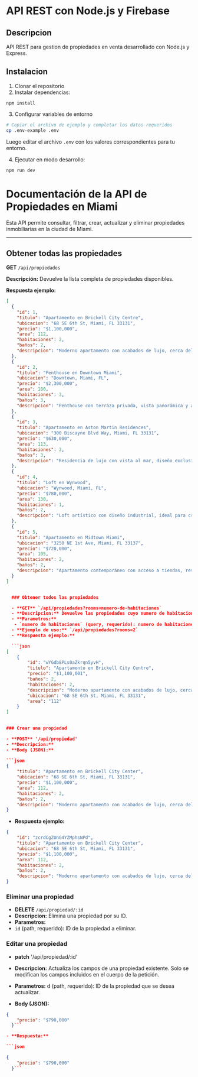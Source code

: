 # API REST con Node.js y Firebase

## Descripcion

API REST para gestion de propiedades en venta desarrollado con Node.js y Express.

## Instalacion

1. Clonar el repositorio
2. Instalar dependencias:

```shell
npm install
```

3. Configurar variables de entorno

```bash
# Copiar el archivo de ejemplo y completar los datos requeridos
cp .env-example .env
```

Luego editar el archivo `.env` con los valores correspondientes para tu entorno.

4. Ejecutar en modo desarrollo:

```bash
npm run dev
```

#  Documentación de la API de Propiedades en Miami

Esta API permite consultar, filtrar, crear, actualizar y eliminar propiedades inmobiliarias en la ciudad de Miami.

---

##  Obtener todas las propiedades

**GET** `/api/propiedades`

**Descripción:** Devuelve la lista completa de propiedades disponibles.

**Respuesta ejemplo:**

```json
[
  {
    "id": 1,
    "titulo": "Apartamento en Brickell City Centre",
    "ubicacion": "68 SE 6th St, Miami, FL 33131",
    "precio": "$1,100,000",
    "area": 112,
    "habitaciones": 2,
    "baños": 2,
    "descripcion": "Moderno apartamento con acabados de lujo, cerca del centro financiero y tiendas exclusivas."
  },
  {
    "id": 2,
    "titulo": "Penthouse en Downtown Miami",
    "ubicacion": "Downtown, Miami, FL",
    "precio": "$2,300,000",
    "area": 180,
    "habitaciones": 3,
    "baños": 3,
    "descripcion": "Penthouse con terraza privada, vista panorámica y acabados de lujo."
  },
  {
    "id": 3,
    "titulo": "Apartamento en Aston Martin Residences",
    "ubicacion": "300 Biscayne Blvd Way, Miami, FL 33131",
    "precio": "$630,000",
    "area": 113,
    "habitaciones": 2,
    "baños": 3,
    "descripcion": "Residencia de lujo con vista al mar, diseño exclusivo y acceso a servicios premium."
  },
  {
    "id": 4,
    "titulo": "Loft en Wynwood",
    "ubicacion": "Wynwood, Miami, FL",
    "precio": "$780,000",
    "area": 130,
    "habitaciones": 1,
    "baños": 2,
    "descripcion": "Loft artístico con diseño industrial, ideal para creativos y emprendedores."
  },
  {
    "id": 5,
    "titulo": "Apartamento en Midtown Miami",
    "ubicacion": "3250 NE 1st Ave, Miami, FL 33137",
    "precio": "$720,000",
    "area": 105,
    "habitaciones": 2,
    "baños": 2,
    "descripcion": "Apartamento contemporáneo con acceso a tiendas, restaurantes y transporte público."
  }
]


  ### Obtener todos las propiedades

  - **GET** `/api/propiedades?rooms=numero-de-habitaciones`
  - **Descripcion:** Devuelve las propiedades cuyo numero de habitaciones sea las requeridas en la peticion/
  - **Parametros:**
   - `numero de habitaciones` (query, requerido): numero de habitaciones a buscar.
  - **Ejemplo de uso:** `/api/propiedades?rooms=2`
  - **Respuesta ejemplo:**

  ```json
[
    {
        "id": "wYGdb8PLs0aZkrqn5yvH",
        "titulo": "Apartamento en Brickell City Centre",
        "precio": "$1,100,001",
        "baños": 2,
        "habitaciones": 2,
        "descripcion": "Moderno apartamento con acabados de lujo, cerca del centro financiero y tiendas exclusivas.",
        "ubicacion": "68 SE 6th St, Miami, FL 33131",
        "area": "112"
    }
]
  

### Crear una propiedad

- **POST** '/api/propiedad'
- **Descripcion:** 
- **Body (JSON):**

```json
{
    "titulo": "Apartamento en Brickell City Center",
    "ubicacion": "68 SE 6th St, Miami, FL 33131",
    "precio": "$1,100,000",
    "area": 112,
    "habitaciones": 2,
    "baños": 2,
    "descripcion": "Moderno apartamento con acabados de lujo, cerca del centro financiero y tiendas exclusivas."
}
```

- **Respuesta ejemplo:**


```json
{
    "id": "zcrdCgZUnG4YZMphsNPd",
    "titulo": "Apartamento en Brickell City Center",
    "ubicacion": "68 SE 6th St, Miami, FL 33131",
    "precio": "$1,100,000",
    "area": 112,
    "habitaciones": 2,
    "baños": 2,
    "descripcion": "Moderno apartamento con acabados de lujo, cerca del centro financiero y tiendas exclusivas."
}
```

### Eliminar una propiedad

- **DELETE** `/api/propiedad/:id`
- **Descripcion:** Elimina una propiedad por su ID.
- **Parametros:**
 - `id` (path, requerido): ID de la propiedad a eliminar. 

### Editar una propiedad

- **patch** '/api/propiedad/:id'
- **Descripcion:** Actualiza los campos de una propiedad existente. Solo se modifican los campos incluidos en el cuerpo de la petición.
- **Parametros:**
d (path, requerido): ID de la propiedad que se desea actualizar.

- **Body (JSON):**

```json
{
    "precio": "$790,000"
  }```

- **Respuesta:**

```json

{
    "precio": "$790,000"
  }```